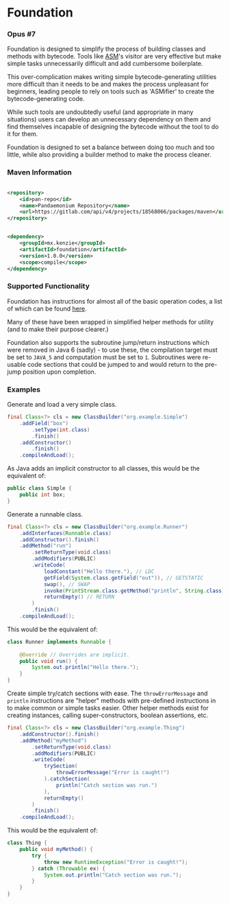 Foundation
=====

### Opus #7

Foundation is designed to simplify the process of building classes and methods with bytecode.
Tools like [ASM](https://asm.ow2.io)'s visitor are very effective but make simple tasks unnecessarily difficult and add cumbersome boilerplate.

This over-complication makes writing simple bytecode-generating utilities more difficult than it needs to be and makes the process unpleasant for beginners, leading people to rely on tools such as 'ASMifier' to create the bytecode-generating code.

While such tools are undoubtedly useful (and appropriate in many situations) users can develop an unnecessary dependency on them and find themselves incapable of designing the bytecode without the tool to do it for them.

Foundation is designed to set a balance between doing too much and too little, while also providing a builder method to make the process cleaner.

### Maven Information

```xml

<repository>
    <id>pan-repo</id>
    <name>Pandaemonium Repository</name>
    <url>https://gitlab.com/api/v4/projects/18568066/packages/maven</url>
</repository>
``` 

```xml

<dependency>
    <groupId>mx.kenzie</groupId>
    <artifactId>foundation</artifactId>
    <version>1.0.0</version>
    <scope>compile</scope>
</dependency>
```

### Supported Functionality

Foundation has instructions for almost all of the basic operation codes, a list of which can be found [here](https://docs.oracle.com/javase/specs/jvms/se8/html/jvms-6.html).

Many of these have been wrapped in simplified helper methods for utility (and to make their purpose clearer.)

Foundation also supports the subroutine jump/return instructions which were removed in Java 6 (sadly) - to use these, the compilation target must be set to `JAVA_5` and computation must be set to `1`. Subroutines were re-usable code sections that could be jumped to and would return to the pre-jump position upon completion.

### Examples

Generate and load a very simple class.
```java 
final Class<?> cls = new ClassBuilder("org.example.Simple")
    .addField("box")
        .setType(int.class)
        .finish()
    .addConstructor()
        .finish()
    .compileAndLoad();
 ```

As Java adds an implicit constructor to all classes, this would be the equivalent of:
```java
public class Simple {
    public int box;
}
```

Generate a runnable class.

```java 
final Class<?> cls = new ClassBuilder("org.example.Runner")
    .addInterfaces(Runnable.class)
    .addConstructor().finish()
    .addMethod("run")
        .setReturnType(void.class)
        .addModifiers(PUBLIC)
        .writeCode(
            loadConstant("Hello there."), // LDC
            getField(System.class.getField("out")), // GETSTATIC
            swap(), // SWAP
            invoke(PrintStream.class.getMethod("println", String.class)), // INVOKEVIRTUAL
            returnEmpty() // RETURN
        )
        .finish()
    .compileAndLoad();
```

This would be the equivalent of:
```java
class Runner implements Runnable {
    
    @Override // Overrides are implicit.
    public void run() {
        System.out.println("Hello there.");
    }
}
```

Create simple try/catch sections with ease.
The `throwErrorMessage` and `println` instructions are "helper" methods with pre-defined instructions in to make common or simple tasks easier. Other helper methods exist for creating instances, calling super-constructors, boolean assertions, etc.

```java 
final Class<?> cls = new ClassBuilder("org.example.Thing")
    .addConstructor().finish()
    .addMethod("myMethod")
        .setReturnType(void.class)
        .addModifiers(PUBLIC)
        .writeCode(
            trySection(
                throwErrorMessage("Error is caught!")
            ).catchSection(
                println("Catch section was run.")
            ),
            returnEmpty()
        )
        .finish()
    .compileAndLoad();
```

This would be the equivalent of:
```java
class Thing {
    public void myMethod() {
        try {
            throw new RuntimeException("Error is caught!");
        } catch (Throwable ex) {
            System.out.println("Catch section was run.");
        }
    }
}
```

